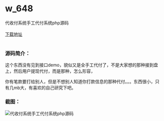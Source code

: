 # w_648
代收付系统手工代付系统php源码
<br/></br>
[下载地址](https://www.uuid2.com/648.html "下载地址")
<br/></br>
<h3>源码简介：</h3>
<p>这个东西没有见到接口demo，貌似又是全手工代付了，不是大家想的那种接到盘上，然后用户提现代付，而是那种，怎么形容，<p>
<p>你有笔款要打给别人，但是不想别人知道你打款信息的那种代付。。。东西很小，只有几mb大，有喜欢的自己研究下吧。<p>
<h3>截图：</h3>
<img src="https://www.uuid2.com/wp-content/uploads/img/202105/02e75d5132.jpg" alt="代收付系统手工代付系统php源码">

